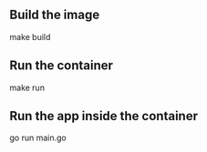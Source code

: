 ## Build the image
make build

## Run the container
make run

## Run the app inside the container
go run main.go